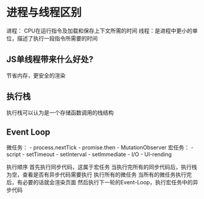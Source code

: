# 进程与线程区别

进程： CPU在运行指令及加载和保存上下文所需的时间
线程：是进程中更小的单位，描述了执行一段指令所需要的时间

## JS单线程带来什么好处?

节省内存，更安全的渲染

## 执行栈

执行栈可以认为是一个存储函数调用的栈结构

## Event Loop

微任务：
    - process.nextTick
    - promise.then
    - MutationObserver
宏任务：
    - script
    - setTimeout
    - setInterval
    - setImmediate
    - I/O
    - UI-rending

执行顺序
    首先执行同步代码，这属于宏任务
    当执行完所有的同步代码后，执行栈为空，查看是否有异步代码需要执行
    执行所有的微任务
    当所有的微任务执行完后，有必要的话就会渲染页面
    然后执行下一轮的Event-Loop，执行宏任务中的异步代码